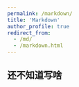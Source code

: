 ```yaml
---
permalink: /markdown/
title: 'Markdown'
author_profile: true
redirect_from:
  - /md/
  - /markdown.html
---
```


## 还不知道写啥
